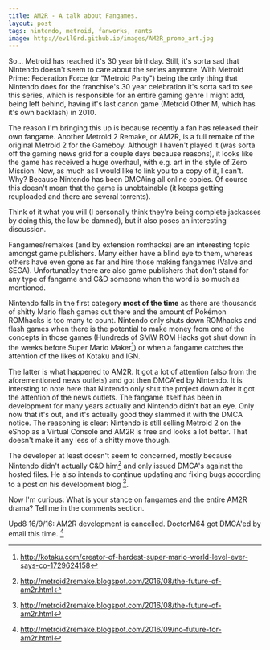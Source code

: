 ```yaml
---
title: AM2R - A talk about Fangames.
layout: post
tags: nintendo, metroid, fanworks, rants
image: http://ev1l0rd.github.io/images/AM2R_promo_art.jpg
---
```


So... Metroid has reached it's 30 year birthday. Still, it's sorta sad that Nintendo doesn't seem to care about the series anymore. With Metroid Prime: Federation Force (or "Metroid Party") being the only thing that Nintendo does for the franchise's 30 year celebration it's sorta sad to see this series, which is responsible for an entire gaming genre I might add, being left behind, having it's last canon game (Metroid Other M, which has it's own backlash) in 2010.

The reason I'm bringing this up is because recently a fan has released their own fangame. Another Metroid 2 Remake, or AM2R, is a full remake of the original Metroid 2 for the Gameboy. Although I haven't played it (was sorta off the gaming news grid for a couple days because reasons), it looks like the game has received a huge overhaul, with e.g. art in the style of Zero Mission. Now, as much as I would like to link you to a copy of it, I can't. Why? Because Nintendo has been DMCAing all online copies. Of course this doesn't mean that the game is unobtainable (it keeps getting reuploaded and there are several torrents).

Think of it what you will (I personally think they're being complete jackasses by doing this, the law be damned), but it also poses an interesting discussion.

Fangames/remakes (and by extension romhacks) are an interesting topic amongst game publishers. Many either have a blind eye to them, whereas others have even gone as far and hire those making fangames (Valve and SEGA). Unfortunatley there are also game publishers that don't stand for any type of fangame and C&D someone when the word is so much as mentioned. 

Nintendo falls in the first category **most of the time** as there are thousands of shitty Mario flash games out there and the amount of Pokémon ROMhacks is too many to count. Nintendo only shuts down ROMhacks and flash games when there is the potential to make money from one of the concepts in those games (Hundreds of SMW ROM Hacks got shut down in the weeks before Super Mario Maker[^1]) or when a fangame catches the attention of the likes of Kotaku and IGN.

The latter is what happened to AM2R. It got a lot of attention (also from the aforementioned news outlets) and got then DMCA'ed by Nintendo. It is intersting to note here that Nintendo only shut the project down after it got the attention of the news outlets. The fangame itself has been in development for many years actually and Nintendo didn't bat an eye. Only now that it's out, and it's actually good they slammed it with the DMCA notice. The reasoning is clear: Nintendo is still selling Metroid 2 on the eShop as a Virtual Console and AM2R is free and looks a lot better. That doesn't make it any less of a shitty move though.

The developer at least doesn't seem to concerned, mostly because Nintendo didn't actually C&D him[^2] and only issued DMCA's against the hosted files. He also intends to continue updating and fixing bugs according to a post on his development blog [^2].

Now I'm curious: What is your stance on fangames and the entire AM2R drama? Tell me in the comments section.

Upd8 16/9/16: AM2R development is cancelled. DoctorM64 got DMCA'ed by email this time. [^3]

[^1]: http://kotaku.com/creator-of-hardest-super-mario-world-level-ever-says-co-1729624158
[^2]: http://metroid2remake.blogspot.com/2016/08/the-future-of-am2r.html
[^3]: http://metroid2remake.blogspot.com/2016/09/no-future-for-am2r.html

